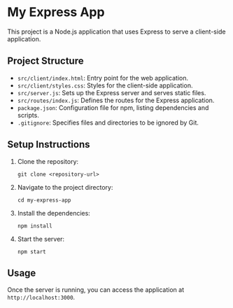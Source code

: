 # My Express App

This project is a Node.js application that uses Express to serve a client-side application. 

## Project Structure

- `src/client/index.html`: Entry point for the web application.
- `src/client/styles.css`: Styles for the client-side application.
- `src/server.js`: Sets up the Express server and serves static files.
- `src/routes/index.js`: Defines the routes for the Express application.
- `package.json`: Configuration file for npm, listing dependencies and scripts.
- `.gitignore`: Specifies files and directories to be ignored by Git.

## Setup Instructions

1. Clone the repository:
   ```
   git clone <repository-url>
   ```

2. Navigate to the project directory:
   ```
   cd my-express-app
   ```

3. Install the dependencies:
   ```
   npm install
   ```

4. Start the server:
   ```
   npm start
   ```

## Usage

Once the server is running, you can access the application at `http://localhost:3000`.
